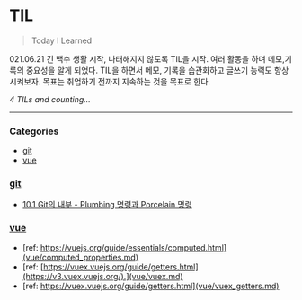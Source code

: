 # TIL
> Today I Learned

021.06.21 긴 백수 생활 시작, 나태해지지 않도록 TIL을 시작.
여러 활동을 하며 메모,기록의 중요성을 알게 되었다. 
TIL을 하면서 메모, 기록을 습관화하고 글쓰기 능력도 향상시켜보자.
목표는 취업하기 전까지 지속하는 것을 목표로 한다.


_4 TILs and counting..._

---

### Categories

- [git](#git)
- [vue](#vue)

### [git](#git)
- [10.1 Git의 내부 - Plumbing 명령과 Porcelain 명령](git/git_internal.md)

### [vue](#vue)
- [ref: https://vuejs.org/guide/essentials/computed.html](vue/computed_properties.md)
- [ref: [https://vuex.vuejs.org/guide/getters.html](https://v3.vuex.vuejs.org/).](vue/vuex.md)
- [ref: https://vuex.vuejs.org/guide/getters.html](vue/vuex_getters.md)


